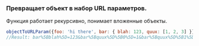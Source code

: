 ### Превращает объект в набор URL параметров.
 Функция работает рекурсивно, понимает вложенные объекты.
 
```jsx static
objectToURLParam({foo: 'hi there', bar: { blah: 123, quux: [1, 2, 3] }}) 
//Result: bar%5Bblah%5D=123&bar%5Bquux%5D%5B0%5D=1&bar%5Bquux%5D%5B1%5D=2&bar%5Bquux%5D%5B2%5D=3
```
